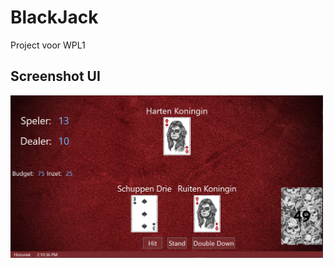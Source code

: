 # BlackJack
Project voor WPL1

## Screenshot UI
<img
     src="./images/blackjackScreenshot.png"
     alt="Screenshot User Interface"
     style="max-width: 500px" >
